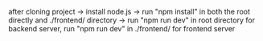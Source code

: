 after cloning project
-> install node.js
-> run "npm install" in both the root directly and ./frontend/ directory 
-> run "npm run dev" in root directory for backend server, run "npm run dev" in ./frontend/ for frontend server
